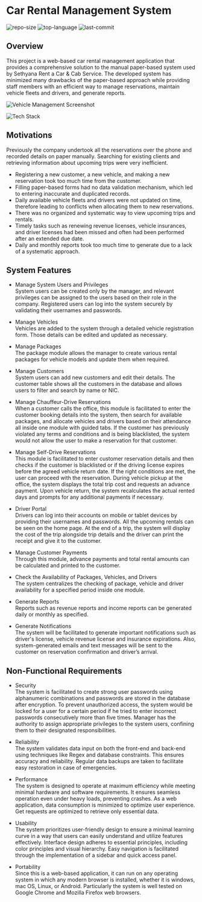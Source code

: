 # Car Rental Management System
![repo-size](https://img.shields.io/github/repo-size/RandulaTharaka/Car-Rental-Management-System) 
![top-language](https://img.shields.io/github/languages/top/RandulaTharaka/Car-Rental-Management-System) 
![last-commit](https://img.shields.io/github/last-commit/RandulaTharaka/Car-Rental-Management-System) 

## Overview
This project is a web-based car rental management application that provides a comprehensive solution to the manual paper-based system used by Sethyana Rent a Car & Cab Service. The developed system has minimized many drawbacks of the paper-based approach while providing staff members with an efficient way to manage reservations,  maintain vehicle fleets and drivers, and generate reports.   

![Vehicle Management Screenshot](https://github.com/RandulaTharaka/Car-Rental-Management-System/assets/60685092/5d41b653-aeab-4433-91e9-99c71f474aa1)

![Tech Stack](https://github-readme-tech-stack.vercel.app/api/cards?title=Tech+Stack&lineCount=2&width=640&line1=java%2Cjava%2Cea2d2e%3BSpring%2CSpring%2C77bc1f%3BHibernate%2CHibernate%2Cb2a573%3BMySQL%2CMySQL%2C00758f%3BTomcat%2CTomcat%2C614c4c%3BGradle%2CGradle%2C02303a%3B&line2=HTML%2CHTML%2Cf16529%3BCSS%2CCSS%2C33a9dc%3BBootstrap%2CBootstrap%2C8e13fe%3BJavaScript%2CJavaScript%2Cf0db4f%3BAJAX+%2CAJAX+%2Cbf3f3f%3BjQuery+%2CjQuery+%2C0868ac%3B)

## Motivations

Previously the company undertook all the reservations over the phone and recorded details on paper manually. Searching for existing clients and retrieving information about upcoming trips were very inefficient.

- Registering a new customer, a new vehicle, and making a new reservation took too much time from the customer.
- Filling paper-based forms had no data validation mechanism, which led to entering inaccurate and duplicated records.
- Daily available vehicle fleets and drivers were not updated on time, therefore leading to conflicts when allocating them to new reservations.
- There was no organized and systematic way to view upcoming trips and rentals.
- Timely tasks such as renewing revenue licenses, vehicle insurances, and driver licenses had been missed and often had been performed after an extended due date.
- Daily and monthly reports took too much time to generate due to a lack of a systematic approach.


## System Features

- Manage System Users and Privileges
<br> System users can be created only by the manager, and relevant privileges can be assigned to the users based on their role in the company. Registered users can log into the system securely by validating their usernames and passwords.

- Manage Vehicles
<br> Vehicles are added to the system through a detailed vehicle registration form. Those details can be edited and updated as necessary.

- Manage Packages
<br> The package module allows the manager to create various rental packages for vehicle models and update them when required.

- Manage Customers
<br> System users can add new customers and edit their details. The customer table shows all the customers in the database and allows users to filter and search by name or NIC.

- Manage Chauffeur-Drive Reservations
<br> When a customer calls the office, this module is facilitated to enter the customer booking details into the system, then search for available packages, and allocate vehicles and drivers based on their attendance all inside one module with guided tabs. If the customer has previously violated any terms and conditions and is being blacklisted, the system would not allow the user to make a reservation for that customer.

- Manage Self-Drive Reservations 
<br> This module is facilitated to enter customer reservation details and then checks if the customer is blacklisted or if the driving license expires before the agreed vehicle return date. If the right conditions are met, the user can proceed with the reservation. During vehicle pickup at the office, the system displays the total trip cost and requests an advance payment. Upon vehicle return, the system recalculates the actual rented days and prompts for any additional payments if necessary.

- Driver Portal
<br> Drivers can log into their accounts on mobile or tablet devices by providing their usernames and passwords. All the upcoming rentals can be seen on the home page. At the end of a trip, the system will display the cost of the trip alongside trip details and the driver can print the receipt and give it to the customer.

- Manage Customer Payments
<br> Through this module, advance payments and total rental amounts can be calculated and printed to the customer.

- Check the Availability of Packages, Vehicles, and Drivers
<br> The system centralizes the checking of package, vehicle and driver availability for a specified period inside one module.

- Generate Reports
<br> Reports such as revenue reports and income reports can be generated daily or monthly as specified.

- Generate Notifications
<br> The system will be facilitated to generate important notifications such as driver's license, vehicle revenue license and insurance expirations. Also, system-generated emails and text messages will be sent to the customer on reservation confirmation and driver’s arrival.


## Non-Functional Requirements
- Security
<br> The system is facilitated to create strong user passwords using alphanumeric combinations and passwords are stored in the database after encryption. To prevent unauthorized access, the system would be locked for a user for a certain period if he tried to enter incorrect passwords consecutively more than five times. Manager has the authority to assign appropriate privileges to the system users, confining them to their designated responsibilities.

- Reliability
<br> The system validates data input on both the front-end and back-end using techniques like Regex and database constraints. This ensures accuracy and reliability. Regular data backups are taken to facilitate easy restoration in case of emergencies. 

- Performance
<br> The system is designed to operate at maximum efficiency while meeting minimal hardware and software requirements. It ensures seamless operation even under heavy loads, preventing crashes. As a web application, data consumption is minimized to optimize user experience. Get requests are optimized to retrieve only essential data.

- Usability
<br> The system prioritizes user-friendly design to ensure a minimal learning curve in a way that users can easily understand and utilize features effectively. Interface design adheres to essential principles, including color principles and visual hierarchy. Easy navigation is facilitated through the implementation of a sidebar and quick access panel.

- Portability
<br> Since this is a web-based application, it can run on any operating system in which any modern browser is installed, whether it is windows, mac OS, Linux, or Android. Particularly  the system is well tested on Google Chrome and Mozilla Firefox web browsers.
	





